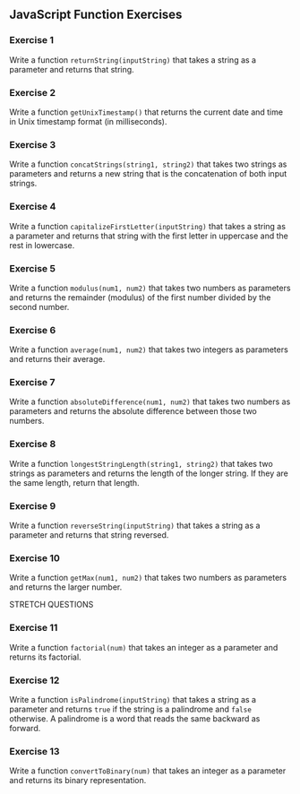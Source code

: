 ## JavaScript Function Exercises

### Exercise 1
Write a function `returnString(inputString)` that takes a string as a parameter and returns that string. 

### Exercise 2
Write a function `getUnixTimestamp()` that returns the current date and time in Unix timestamp format (in milliseconds).

### Exercise 3
Write a function `concatStrings(string1, string2)` that takes two strings as parameters and returns a new string that is the concatenation of both input strings.

### Exercise 4
Write a function `capitalizeFirstLetter(inputString)` that takes a string as a parameter and returns that string with the first letter in uppercase and the rest in lowercase.

### Exercise 5
Write a function `modulus(num1, num2)` that takes two numbers as parameters and returns the remainder (modulus) of the first number divided by the second number. 

### Exercise 6
Write a function `average(num1, num2)` that takes two integers as parameters and returns their average. 

### Exercise 7
Write a function `absoluteDifference(num1, num2)` that takes two numbers as parameters and returns the absolute difference between those two numbers. 

### Exercise 8
Write a function `longestStringLength(string1, string2)` that takes two strings as parameters and returns the length of the longer string. If they are the same length, return that length.

### Exercise 9
Write a function `reverseString(inputString)` that takes a string as a parameter and returns that string reversed.

### Exercise 10
Write a function `getMax(num1, num2)` that takes two numbers as parameters and returns the larger number.

STRETCH QUESTIONS

### Exercise 11
Write a function `factorial(num)` that takes an integer as a parameter and returns its factorial.

### Exercise 12
Write a function `isPalindrome(inputString)` that takes a string as a parameter and returns `true` if the string is a palindrome and `false` otherwise. A palindrome is a word that reads the same backward as forward.

### Exercise 13
Write a function `convertToBinary(num)` that takes an integer as a parameter and returns its binary representation.
